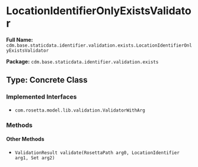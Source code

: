 # LocationIdentifierOnlyExistsValidator

**Full Name:** `cdm.base.staticdata.identifier.validation.exists.LocationIdentifierOnlyExistsValidator`

**Package:** `cdm.base.staticdata.identifier.validation.exists`

## Type: Concrete Class

### Implemented Interfaces

- `com.rosetta.model.lib.validation.ValidatorWithArg`

### Methods

#### Other Methods

- `ValidationResult validate(RosettaPath arg0, LocationIdentifier arg1, Set arg2)`

